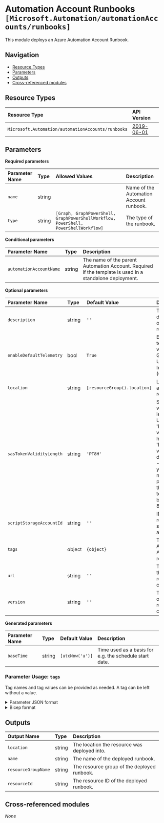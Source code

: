 # Automation Account Runbooks `[Microsoft.Automation/automationAccounts/runbooks]`

This module deploys an Azure Automation Account Runbook.

## Navigation

- [Resource Types](#Resource-Types)
- [Parameters](#Parameters)
- [Outputs](#Outputs)
- [Cross-referenced modules](#Cross-referenced-modules)

## Resource Types

| Resource Type | API Version |
| :-- | :-- |
| `Microsoft.Automation/automationAccounts/runbooks` | [2019-06-01](https://learn.microsoft.com/en-us/azure/templates/Microsoft.Automation/2019-06-01/automationAccounts/runbooks) |

## Parameters

**Required parameters**

| Parameter Name | Type | Allowed Values | Description |
| :-- | :-- | :-- | :-- |
| `name` | string |  | Name of the Automation Account runbook. |
| `type` | string | `[Graph, GraphPowerShell, GraphPowerShellWorkflow, PowerShell, PowerShellWorkflow]` | The type of the runbook. |

**Conditional parameters**

| Parameter Name | Type | Description |
| :-- | :-- | :-- |
| `automationAccountName` | string | The name of the parent Automation Account. Required if the template is used in a standalone deployment. |

**Optional parameters**

| Parameter Name | Type | Default Value | Description |
| :-- | :-- | :-- | :-- |
| `description` | string | `''` | The description of the runbook. |
| `enableDefaultTelemetry` | bool | `True` | Enable telemetry via a Globally Unique Identifier (GUID). |
| `location` | string | `[resourceGroup().location]` | Location for all resources. |
| `sasTokenValidityLength` | string | `'PT8H'` | SAS token validity length. Usage: 'PT8H' - valid for 8 hours; 'P5D' - valid for 5 days; 'P1Y' - valid for 1 year. When not provided, the SAS token will be valid for 8 hours. |
| `scriptStorageAccountId` | string | `''` | ID of the runbook storage account. |
| `tags` | object | `{object}` | Tags of the Automation Account resource. |
| `uri` | string | `''` | The uri of the runbook content. |
| `version` | string | `''` | The version of the runbook content. |

**Generated parameters**

| Parameter Name | Type | Default Value | Description |
| :-- | :-- | :-- | :-- |
| `baseTime` | string | `[utcNow('u')]` | Time used as a basis for e.g. the schedule start date. |


### Parameter Usage: `tags`

Tag names and tag values can be provided as needed. A tag can be left without a value.

<details>

<summary>Parameter JSON format</summary>

```json
"tags": {
    "value": {
        "Environment": "Non-Prod",
        "Contact": "test.user@testcompany.com",
        "PurchaseOrder": "1234",
        "CostCenter": "7890",
        "ServiceName": "DeploymentValidation",
        "Role": "DeploymentValidation"
    }
}
```

</details>

<details>

<summary>Bicep format</summary>

```bicep
tags: {
    Environment: 'Non-Prod'
    Contact: 'test.user@testcompany.com'
    PurchaseOrder: '1234'
    CostCenter: '7890'
    ServiceName: 'DeploymentValidation'
    Role: 'DeploymentValidation'
}
```

</details>
<p>

## Outputs

| Output Name | Type | Description |
| :-- | :-- | :-- |
| `location` | string | The location the resource was deployed into. |
| `name` | string | The name of the deployed runbook. |
| `resourceGroupName` | string | The resource group of the deployed runbook. |
| `resourceId` | string | The resource ID of the deployed runbook. |

## Cross-referenced modules

_None_
